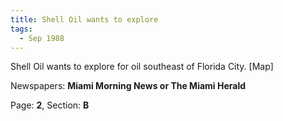 ```yaml
---  
title: Shell Oil wants to explore  
tags:  
  - Sep 1988  
---  
```

  
Shell Oil wants to explore for oil southeast of Florida City. [Map]  
  
Newspapers: **Miami Morning News or The Miami Herald**  
  
Page: **2**, Section: **B** 
